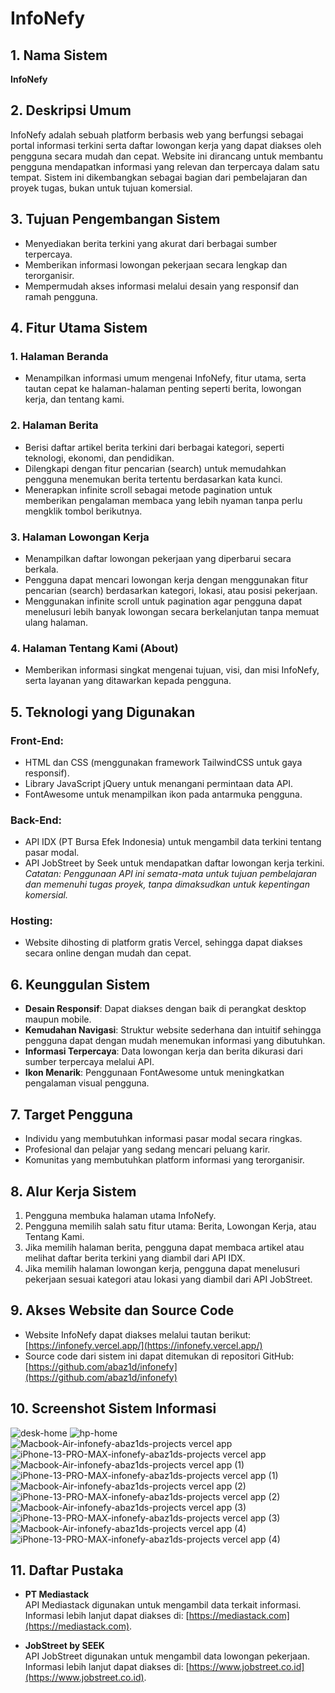# InfoNefy

## 1. Nama Sistem
**InfoNefy**

## 2. Deskripsi Umum
InfoNefy adalah sebuah platform berbasis web yang berfungsi sebagai portal informasi terkini serta daftar lowongan kerja yang dapat diakses oleh pengguna secara mudah dan cepat. Website ini dirancang untuk membantu pengguna mendapatkan informasi yang relevan dan terpercaya dalam satu tempat. Sistem ini dikembangkan sebagai bagian dari pembelajaran dan proyek tugas, bukan untuk tujuan komersial.

## 3. Tujuan Pengembangan Sistem
- Menyediakan berita terkini yang akurat dari berbagai sumber terpercaya.
- Memberikan informasi lowongan pekerjaan secara lengkap dan terorganisir.
- Mempermudah akses informasi melalui desain yang responsif dan ramah pengguna.

## 4. Fitur Utama Sistem

### 1. Halaman Beranda
- Menampilkan informasi umum mengenai InfoNefy, fitur utama, serta tautan cepat ke halaman-halaman penting seperti berita, lowongan kerja, dan tentang kami.

### 2. Halaman Berita
- Berisi daftar artikel berita terkini dari berbagai kategori, seperti teknologi, ekonomi, dan pendidikan.
- Dilengkapi dengan fitur pencarian (search) untuk memudahkan pengguna menemukan berita tertentu berdasarkan kata kunci.
- Menerapkan infinite scroll sebagai metode pagination untuk memberikan pengalaman membaca yang lebih nyaman tanpa perlu mengklik tombol berikutnya.

### 3. Halaman Lowongan Kerja
- Menampilkan daftar lowongan pekerjaan yang diperbarui secara berkala.
- Pengguna dapat mencari lowongan kerja dengan menggunakan fitur pencarian (search) berdasarkan kategori, lokasi, atau posisi pekerjaan.
- Menggunakan infinite scroll untuk pagination agar pengguna dapat menelusuri lebih banyak lowongan secara berkelanjutan tanpa memuat ulang halaman.

### 4. Halaman Tentang Kami (About)
- Memberikan informasi singkat mengenai tujuan, visi, dan misi InfoNefy, serta layanan yang ditawarkan kepada pengguna.

## 5. Teknologi yang Digunakan

### Front-End:
- HTML dan CSS (menggunakan framework TailwindCSS untuk gaya responsif).
- Library JavaScript jQuery untuk menangani permintaan data API.
- FontAwesome untuk menampilkan ikon pada antarmuka pengguna.

### Back-End:
- API IDX (PT Bursa Efek Indonesia) untuk mengambil data terkini tentang pasar modal.
- API JobStreet by Seek untuk mendapatkan daftar lowongan kerja terkini.  
  *Catatan: Penggunaan API ini semata-mata untuk tujuan pembelajaran dan memenuhi tugas proyek, tanpa dimaksudkan untuk kepentingan komersial.*

### Hosting:
- Website dihosting di platform gratis Vercel, sehingga dapat diakses secara online dengan mudah dan cepat.

## 6. Keunggulan Sistem
- **Desain Responsif**: Dapat diakses dengan baik di perangkat desktop maupun mobile.
- **Kemudahan Navigasi**: Struktur website sederhana dan intuitif sehingga pengguna dapat dengan mudah menemukan informasi yang dibutuhkan.
- **Informasi Terpercaya**: Data lowongan kerja dan berita dikurasi dari sumber terpercaya melalui API.
- **Ikon Menarik**: Penggunaan FontAwesome untuk meningkatkan pengalaman visual pengguna.

## 7. Target Pengguna
- Individu yang membutuhkan informasi pasar modal secara ringkas.
- Profesional dan pelajar yang sedang mencari peluang karir.
- Komunitas yang membutuhkan platform informasi yang terorganisir.

## 8. Alur Kerja Sistem
1. Pengguna membuka halaman utama InfoNefy.
2. Pengguna memilih salah satu fitur utama: Berita, Lowongan Kerja, atau Tentang Kami.
3. Jika memilih halaman berita, pengguna dapat membaca artikel atau melihat daftar berita terkini yang diambil dari API IDX.
4. Jika memilih halaman lowongan kerja, pengguna dapat menelusuri pekerjaan sesuai kategori atau lokasi yang diambil dari API JobStreet.

## 9. Akses Website dan Source Code
- Website InfoNefy dapat diakses melalui tautan berikut:  
  [https://infonefy.vercel.app/](https://infonefy.vercel.app/)
- Source code dari sistem ini dapat ditemukan di repositori GitHub:  
  [https://github.com/abaz1d/infonefy](https://github.com/abaz1d/infonefy)

## 10. Screenshot Sistem Informasi
![desk-home](https://github.com/user-attachments/assets/f6ef0258-9824-4e20-af2d-4227c52a52d1)
![hp-home](https://github.com/user-attachments/assets/0a13b571-0354-40b3-9e3a-a102c125ab5c)
![Macbook-Air-infonefy-abaz1ds-projects vercel app](https://github.com/user-attachments/assets/8adc2da0-cea5-48d8-b6b7-2d19c5e7b12d)
![iPhone-13-PRO-MAX-infonefy-abaz1ds-projects vercel app](https://github.com/user-attachments/assets/f45be8a1-dbfe-45f9-a11b-165e0602a31a)
![Macbook-Air-infonefy-abaz1ds-projects vercel app (1)](https://github.com/user-attachments/assets/cb7ea4aa-0398-49d6-975a-6419b595e28e)
![iPhone-13-PRO-MAX-infonefy-abaz1ds-projects vercel app (1)](https://github.com/user-attachments/assets/06345934-6e2a-41dd-94c1-478d5881e5d7)
![Macbook-Air-infonefy-abaz1ds-projects vercel app (2)](https://github.com/user-attachments/assets/404a1074-f6b6-4e2e-9420-4561bccba563)
![iPhone-13-PRO-MAX-infonefy-abaz1ds-projects vercel app (2)](https://github.com/user-attachments/assets/01dcb0c9-62ea-4c61-abbc-85a4e3f638b7)
![Macbook-Air-infonefy-abaz1ds-projects vercel app (3)](https://github.com/user-attachments/assets/5dda80c9-b232-41c4-81e5-ac17a418d11b)
![iPhone-13-PRO-MAX-infonefy-abaz1ds-projects vercel app (3)](https://github.com/user-attachments/assets/97c9f385-c373-4245-95a9-bb034d90d346)
![Macbook-Air-infonefy-abaz1ds-projects vercel app (4)](https://github.com/user-attachments/assets/93bab9e7-f882-421e-bc22-4f87900a02bf)
![iPhone-13-PRO-MAX-infonefy-abaz1ds-projects vercel app (4)](https://github.com/user-attachments/assets/242008d1-9ff4-4bdb-9531-7325e7b8b727)


## 11. Daftar Pustaka
- **PT Mediastack**  
  API Mediastack digunakan untuk mengambil data terkait informasi. Informasi lebih lanjut dapat diakses di: [https://mediastack.com](https://mediastack.com).
  
- **JobStreet by SEEK**  
  API JobStreet digunakan untuk mengambil data lowongan pekerjaan. Informasi lebih lanjut dapat diakses di: [https://www.jobstreet.co.id](https://www.jobstreet.co.id).
